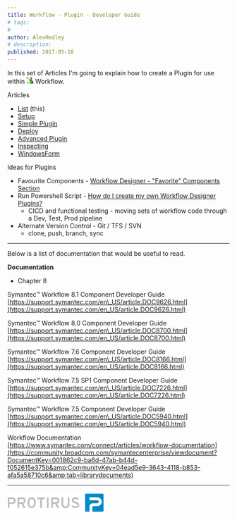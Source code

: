 ```yaml
---
title: Workflow - Plugin - Developer Guide
# tags:
#     - 
author: AlexHedley
# description: 
published: 2017-05-18
---
```


In this set of Articles I'm going to explain how to create a Plugin for use within ![Workflow](images\Workflow.png) Workflow.
  
Articles
  
- [List](https://community.broadcom.com/symantecenterprise/viewdocument?DocumentKey=016f70af-1c51-438b-bbae-f98e86164f26&amp;CommunityKey=04ead5e9-3643-4118-b853-afa5a58710c6&amp;tab=librarydocuments) (this)
- [Setup](https://community.broadcom.com/symantecenterprise/viewdocument?DocumentKey=84ee5f15-df6c-44c7-8acd-e2764f0c4717&amp;CommunityKey=04ead5e9-3643-4118-b853-afa5a58710c6&amp;tab=librarydocuments)
- [Simple Plugin](https://community.broadcom.com/symantecenterprise/viewdocument?DocumentKey=8aeca32a-9a00-4d91-b618-f6af07957e71&amp;CommunityKey=04ead5e9-3643-4118-b853-afa5a58710c6&amp;tab=librarydocuments)
- [Deploy](https://community.broadcom.com/symantecenterprise/viewdocument?DocumentKey=2e508788-3a83-4a91-8e5b-18b28ca1cc02&amp;CommunityKey=04ead5e9-3643-4118-b853-afa5a58710c6&amp;tab=librarydocuments)
- [Advanced Plugin](https://community.broadcom.com/symantecenterprise/viewdocument?DocumentKey=5076bfd9-0b26-408c-b957-3bb5fb0b59c2&amp;CommunityKey=04ead5e9-3643-4118-b853-afa5a58710c6&amp;tab=librarydocuments)
- [Inspecting](https://community.broadcom.com/symantecenterprise/viewdocument?DocumentKey=6d54d145-537c-40e6-86ca-b5dec2b1e972&amp;CommunityKey=04ead5e9-3643-4118-b853-afa5a58710c6&amp;tab=librarydocuments)
- [WindowsForm](https://community.broadcom.com/symantecenterprise/viewdocument?DocumentKey=80b95a29-8a1a-44ce-a616-87cf8e001dbd&amp;CommunityKey=04ead5e9-3643-4118-b853-afa5a58710c6&amp;tab=librarydocuments)

Ideas for Plugins

- Favourite Components - [Workflow Designer - "Favorite" Components Section](https://community.broadcom.com/symantecenterprise/viewdocument?DocumentKey=016f70af-1c51-438b-bbae-f98e86164f26&amp;CommunityKey=04ead5e9-3643-4118-b853-afa5a58710c6&amp;tab=librarydocuments)
- Run Powershell Script - [How do I create my own Workflow Designer Plugins?](https://community.broadcom.com/symantecenterprise/viewthread?MessageKey=47061aaf-7ba5-43e3-a469-bfeb9b0f24e8&amp;CommunityKey=492058b4-42be-43e7-991d-986f1ea9ba7f&amp;tab=digestviewer#bm47061aaf-7ba5-43e3-a469-bfeb9b0f24e8)
    - CICD and functional testing - moving sets of workflow code through a Dev, Test, Prod pipeline
- Alternate Version Control - Git / TFS / SVN
    - clone, push, branch, sync

- - -
  
Below is a list of documentation that would be useful to read.
  
**Documentation**

- Chapter 8

Symantec™ Workflow 8.1 Component Developer Guide  
[https://support.symantec.com/en\_US/article.DOC9626.html](https://support.symantec.com/en_US/article.DOC9626.html)
  
Symantec™ Workflow 8.0 Component Developer Guide  
[https://support.symantec.com/en\_US/article.DOC8700.html](https://support.symantec.com/en_US/article.DOC8700.html)
  
Symantec™ Workflow 7.6 Component Developer Guide  
[https://support.symantec.com/en\_US/article.DOC8166.html](https://support.symantec.com/en_US/article.DOC8166.html)
  
Symantec™ Workflow 7.5 SP1 Component Developer Guide  
[https://support.symantec.com/en\_US/article.DOC7226.html](https://support.symantec.com/en_US/article.DOC7226.html)  
  
Symantec™ Workflow 7.5 Component Developer Guide  
[https://support.symantec.com/en\_US/article.DOC5940.html](https://support.symantec.com/en_US/article.DOC5940.html)
  
Workflow Documentation  
[https://www.symantec.com/connect/articles/workflow-documentation](https://community.broadcom.com/symantecenterprise/viewdocument?DocumentKey=001862c9-ba6d-47ab-b44d-f052615e375b&amp;CommunityKey=04ead5e9-3643-4118-b853-afa5a58710c6&amp;tab=librarydocuments)
  
- - -
  
[![Protirus](images\Protirus.png)](https://www.protirus.com/)

